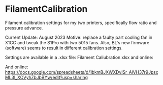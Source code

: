 # FilamentCalibration
Filament calibration settings for my two printers, specifically flow ratio and pressure advance.


Current Update: August 2023
Motive: replace a faulty part cooling fan in X1CC and tweak the S1Pro with two 5015 fans.
Also, BL's new firmware (software) seems to result in different calibration settings.

  Settings are available in a .xlsx file: 
    Filament Caliubration.xlsx and online:

  And online:
    https://docs.google.com/spreadsheets/d/1bkmBJXWXDvISr_AlVH37r9JpsxML3I_XOVyhZbJbBYw/edit?usp=sharing
